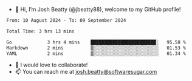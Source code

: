 - 👋 Hi, I’m Josh Beatty (@jbeatty88), welcome to my GitHub profile!

<!--START_SECTION:waka-->

```txt
From: 10 August 2024 - To: 09 September 2024

Total Time: 3 hrs 13 mins

Go             3 hrs 4 mins    ████████████████████████░   95.58 %
Markdown       2 mins          ▒░░░░░░░░░░░░░░░░░░░░░░░░   01.53 %
YAML           2 mins          ▒░░░░░░░░░░░░░░░░░░░░░░░░   01.34 %
```

<!--END_SECTION:waka-->

- 💞️ I would love to collaborate!
- 📫 You can reach me at josh.beatty@softwaresugar.com

<!---
jbeatty88/jbeatty88 is a ✨ special ✨ repository because its `README.md` (this file) appears on your GitHub profile.
You can click the Preview link to take a look at your changes.
--->
